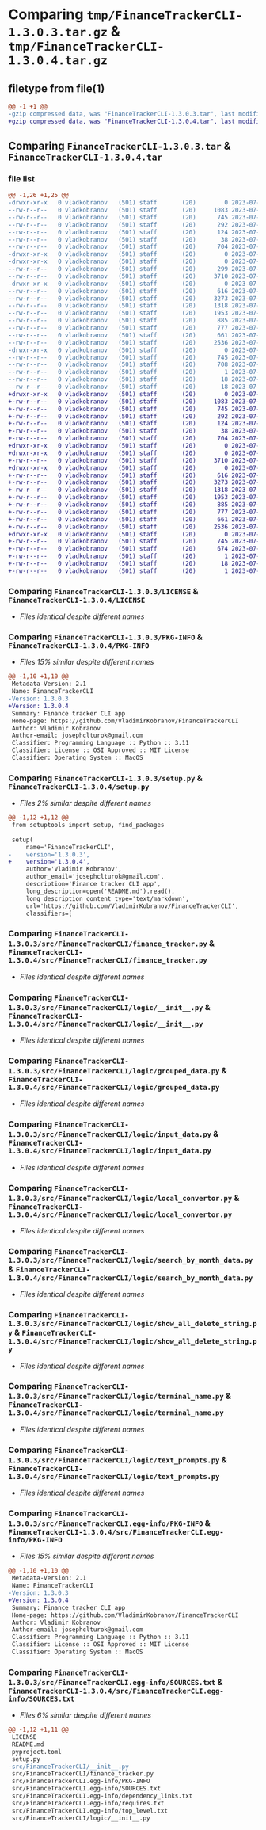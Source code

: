 # Comparing `tmp/FinanceTrackerCLI-1.3.0.3.tar.gz` & `tmp/FinanceTrackerCLI-1.3.0.4.tar.gz`

## filetype from file(1)

```diff
@@ -1 +1 @@
-gzip compressed data, was "FinanceTrackerCLI-1.3.0.3.tar", last modified: Sun Jul 16 17:53:18 2023, max compression
+gzip compressed data, was "FinanceTrackerCLI-1.3.0.4.tar", last modified: Sun Jul 16 17:55:04 2023, max compression
```

## Comparing `FinanceTrackerCLI-1.3.0.3.tar` & `FinanceTrackerCLI-1.3.0.4.tar`

### file list

```diff
@@ -1,26 +1,25 @@
-drwxr-xr-x   0 vladkobranov   (501) staff       (20)        0 2023-07-16 17:53:18.808964 FinanceTrackerCLI-1.3.0.3/
--rw-r--r--   0 vladkobranov   (501) staff       (20)     1083 2023-07-16 13:30:44.000000 FinanceTrackerCLI-1.3.0.3/LICENSE
--rw-r--r--   0 vladkobranov   (501) staff       (20)      745 2023-07-16 17:53:18.808868 FinanceTrackerCLI-1.3.0.3/PKG-INFO
--rw-r--r--   0 vladkobranov   (501) staff       (20)      292 2023-07-16 17:20:08.000000 FinanceTrackerCLI-1.3.0.3/README.md
--rw-r--r--   0 vladkobranov   (501) staff       (20)      124 2023-07-16 16:47:26.000000 FinanceTrackerCLI-1.3.0.3/pyproject.toml
--rw-r--r--   0 vladkobranov   (501) staff       (20)       38 2023-07-16 17:53:18.809001 FinanceTrackerCLI-1.3.0.3/setup.cfg
--rw-r--r--   0 vladkobranov   (501) staff       (20)      704 2023-07-16 17:53:14.000000 FinanceTrackerCLI-1.3.0.3/setup.py
-drwxr-xr-x   0 vladkobranov   (501) staff       (20)        0 2023-07-16 17:53:18.806562 FinanceTrackerCLI-1.3.0.3/src/
-drwxr-xr-x   0 vladkobranov   (501) staff       (20)        0 2023-07-16 17:53:18.807253 FinanceTrackerCLI-1.3.0.3/src/FinanceTrackerCLI/
--rw-r--r--   0 vladkobranov   (501) staff       (20)      299 2023-07-16 17:41:57.000000 FinanceTrackerCLI-1.3.0.3/src/FinanceTrackerCLI/__init__.py
--rw-r--r--   0 vladkobranov   (501) staff       (20)     3710 2023-07-16 17:50:32.000000 FinanceTrackerCLI-1.3.0.3/src/FinanceTrackerCLI/finance_tracker.py
-drwxr-xr-x   0 vladkobranov   (501) staff       (20)        0 2023-07-16 17:53:18.808720 FinanceTrackerCLI-1.3.0.3/src/FinanceTrackerCLI/logic/
--rw-r--r--   0 vladkobranov   (501) staff       (20)      616 2023-07-16 17:52:50.000000 FinanceTrackerCLI-1.3.0.3/src/FinanceTrackerCLI/logic/__init__.py
--rw-r--r--   0 vladkobranov   (501) staff       (20)     3273 2023-07-14 16:14:43.000000 FinanceTrackerCLI-1.3.0.3/src/FinanceTrackerCLI/logic/grouped_data.py
--rw-r--r--   0 vladkobranov   (501) staff       (20)     1318 2023-07-14 16:47:58.000000 FinanceTrackerCLI-1.3.0.3/src/FinanceTrackerCLI/logic/input_data.py
--rw-r--r--   0 vladkobranov   (501) staff       (20)     1953 2023-07-14 16:18:24.000000 FinanceTrackerCLI-1.3.0.3/src/FinanceTrackerCLI/logic/local_convertor.py
--rw-r--r--   0 vladkobranov   (501) staff       (20)      885 2023-07-14 16:21:17.000000 FinanceTrackerCLI-1.3.0.3/src/FinanceTrackerCLI/logic/search_by_month_data.py
--rw-r--r--   0 vladkobranov   (501) staff       (20)      777 2023-07-14 15:39:26.000000 FinanceTrackerCLI-1.3.0.3/src/FinanceTrackerCLI/logic/show_all_delete_string.py
--rw-r--r--   0 vladkobranov   (501) staff       (20)      661 2023-07-12 16:42:26.000000 FinanceTrackerCLI-1.3.0.3/src/FinanceTrackerCLI/logic/terminal_name.py
--rw-r--r--   0 vladkobranov   (501) staff       (20)     2536 2023-07-16 17:20:08.000000 FinanceTrackerCLI-1.3.0.3/src/FinanceTrackerCLI/logic/text_prompts.py
-drwxr-xr-x   0 vladkobranov   (501) staff       (20)        0 2023-07-16 17:53:18.807782 FinanceTrackerCLI-1.3.0.3/src/FinanceTrackerCLI.egg-info/
--rw-r--r--   0 vladkobranov   (501) staff       (20)      745 2023-07-16 17:53:18.000000 FinanceTrackerCLI-1.3.0.3/src/FinanceTrackerCLI.egg-info/PKG-INFO
--rw-r--r--   0 vladkobranov   (501) staff       (20)      708 2023-07-16 17:53:18.000000 FinanceTrackerCLI-1.3.0.3/src/FinanceTrackerCLI.egg-info/SOURCES.txt
--rw-r--r--   0 vladkobranov   (501) staff       (20)        1 2023-07-16 17:53:18.000000 FinanceTrackerCLI-1.3.0.3/src/FinanceTrackerCLI.egg-info/dependency_links.txt
--rw-r--r--   0 vladkobranov   (501) staff       (20)       18 2023-07-16 17:53:18.000000 FinanceTrackerCLI-1.3.0.3/src/FinanceTrackerCLI.egg-info/requires.txt
--rw-r--r--   0 vladkobranov   (501) staff       (20)       18 2023-07-16 17:53:18.000000 FinanceTrackerCLI-1.3.0.3/src/FinanceTrackerCLI.egg-info/top_level.txt
+drwxr-xr-x   0 vladkobranov   (501) staff       (20)        0 2023-07-16 17:55:04.742777 FinanceTrackerCLI-1.3.0.4/
+-rw-r--r--   0 vladkobranov   (501) staff       (20)     1083 2023-07-16 13:30:44.000000 FinanceTrackerCLI-1.3.0.4/LICENSE
+-rw-r--r--   0 vladkobranov   (501) staff       (20)      745 2023-07-16 17:55:04.742679 FinanceTrackerCLI-1.3.0.4/PKG-INFO
+-rw-r--r--   0 vladkobranov   (501) staff       (20)      292 2023-07-16 17:20:08.000000 FinanceTrackerCLI-1.3.0.4/README.md
+-rw-r--r--   0 vladkobranov   (501) staff       (20)      124 2023-07-16 16:47:26.000000 FinanceTrackerCLI-1.3.0.4/pyproject.toml
+-rw-r--r--   0 vladkobranov   (501) staff       (20)       38 2023-07-16 17:55:04.742814 FinanceTrackerCLI-1.3.0.4/setup.cfg
+-rw-r--r--   0 vladkobranov   (501) staff       (20)      704 2023-07-16 17:54:58.000000 FinanceTrackerCLI-1.3.0.4/setup.py
+drwxr-xr-x   0 vladkobranov   (501) staff       (20)        0 2023-07-16 17:55:04.740484 FinanceTrackerCLI-1.3.0.4/src/
+drwxr-xr-x   0 vladkobranov   (501) staff       (20)        0 2023-07-16 17:55:04.741082 FinanceTrackerCLI-1.3.0.4/src/FinanceTrackerCLI/
+-rw-r--r--   0 vladkobranov   (501) staff       (20)     3710 2023-07-16 17:50:32.000000 FinanceTrackerCLI-1.3.0.4/src/FinanceTrackerCLI/finance_tracker.py
+drwxr-xr-x   0 vladkobranov   (501) staff       (20)        0 2023-07-16 17:55:04.742524 FinanceTrackerCLI-1.3.0.4/src/FinanceTrackerCLI/logic/
+-rw-r--r--   0 vladkobranov   (501) staff       (20)      616 2023-07-16 17:52:50.000000 FinanceTrackerCLI-1.3.0.4/src/FinanceTrackerCLI/logic/__init__.py
+-rw-r--r--   0 vladkobranov   (501) staff       (20)     3273 2023-07-14 16:14:43.000000 FinanceTrackerCLI-1.3.0.4/src/FinanceTrackerCLI/logic/grouped_data.py
+-rw-r--r--   0 vladkobranov   (501) staff       (20)     1318 2023-07-14 16:47:58.000000 FinanceTrackerCLI-1.3.0.4/src/FinanceTrackerCLI/logic/input_data.py
+-rw-r--r--   0 vladkobranov   (501) staff       (20)     1953 2023-07-14 16:18:24.000000 FinanceTrackerCLI-1.3.0.4/src/FinanceTrackerCLI/logic/local_convertor.py
+-rw-r--r--   0 vladkobranov   (501) staff       (20)      885 2023-07-14 16:21:17.000000 FinanceTrackerCLI-1.3.0.4/src/FinanceTrackerCLI/logic/search_by_month_data.py
+-rw-r--r--   0 vladkobranov   (501) staff       (20)      777 2023-07-14 15:39:26.000000 FinanceTrackerCLI-1.3.0.4/src/FinanceTrackerCLI/logic/show_all_delete_string.py
+-rw-r--r--   0 vladkobranov   (501) staff       (20)      661 2023-07-12 16:42:26.000000 FinanceTrackerCLI-1.3.0.4/src/FinanceTrackerCLI/logic/terminal_name.py
+-rw-r--r--   0 vladkobranov   (501) staff       (20)     2536 2023-07-16 17:20:08.000000 FinanceTrackerCLI-1.3.0.4/src/FinanceTrackerCLI/logic/text_prompts.py
+drwxr-xr-x   0 vladkobranov   (501) staff       (20)        0 2023-07-16 17:55:04.741620 FinanceTrackerCLI-1.3.0.4/src/FinanceTrackerCLI.egg-info/
+-rw-r--r--   0 vladkobranov   (501) staff       (20)      745 2023-07-16 17:55:04.000000 FinanceTrackerCLI-1.3.0.4/src/FinanceTrackerCLI.egg-info/PKG-INFO
+-rw-r--r--   0 vladkobranov   (501) staff       (20)      674 2023-07-16 17:55:04.000000 FinanceTrackerCLI-1.3.0.4/src/FinanceTrackerCLI.egg-info/SOURCES.txt
+-rw-r--r--   0 vladkobranov   (501) staff       (20)        1 2023-07-16 17:55:04.000000 FinanceTrackerCLI-1.3.0.4/src/FinanceTrackerCLI.egg-info/dependency_links.txt
+-rw-r--r--   0 vladkobranov   (501) staff       (20)       18 2023-07-16 17:55:04.000000 FinanceTrackerCLI-1.3.0.4/src/FinanceTrackerCLI.egg-info/requires.txt
+-rw-r--r--   0 vladkobranov   (501) staff       (20)        1 2023-07-16 17:55:04.000000 FinanceTrackerCLI-1.3.0.4/src/FinanceTrackerCLI.egg-info/top_level.txt
```

### Comparing `FinanceTrackerCLI-1.3.0.3/LICENSE` & `FinanceTrackerCLI-1.3.0.4/LICENSE`

 * *Files identical despite different names*

### Comparing `FinanceTrackerCLI-1.3.0.3/PKG-INFO` & `FinanceTrackerCLI-1.3.0.4/PKG-INFO`

 * *Files 15% similar despite different names*

```diff
@@ -1,10 +1,10 @@
 Metadata-Version: 2.1
 Name: FinanceTrackerCLI
-Version: 1.3.0.3
+Version: 1.3.0.4
 Summary: Finance tracker CLI app
 Home-page: https://github.com/VladimirKobranov/FinanceTrackerCLI
 Author: Vladimir Kobranov
 Author-email: josephclturok@gmail.com
 Classifier: Programming Language :: Python :: 3.11
 Classifier: License :: OSI Approved :: MIT License
 Classifier: Operating System :: MacOS
```

### Comparing `FinanceTrackerCLI-1.3.0.3/setup.py` & `FinanceTrackerCLI-1.3.0.4/setup.py`

 * *Files 2% similar despite different names*

```diff
@@ -1,12 +1,12 @@
 from setuptools import setup, find_packages
 
 setup(
     name='FinanceTrackerCLI',
-    version='1.3.0.3',
+    version='1.3.0.4',
     author='Vladimir Kobranov',
     author_email='josephclturok@gmail.com',
     description='Finance tracker CLI app',
     long_description=open('README.md').read(),
     long_description_content_type='text/markdown',
     url='https://github.com/VladimirKobranov/FinanceTrackerCLI',
     classifiers=[
```

### Comparing `FinanceTrackerCLI-1.3.0.3/src/FinanceTrackerCLI/finance_tracker.py` & `FinanceTrackerCLI-1.3.0.4/src/FinanceTrackerCLI/finance_tracker.py`

 * *Files identical despite different names*

### Comparing `FinanceTrackerCLI-1.3.0.3/src/FinanceTrackerCLI/logic/__init__.py` & `FinanceTrackerCLI-1.3.0.4/src/FinanceTrackerCLI/logic/__init__.py`

 * *Files identical despite different names*

### Comparing `FinanceTrackerCLI-1.3.0.3/src/FinanceTrackerCLI/logic/grouped_data.py` & `FinanceTrackerCLI-1.3.0.4/src/FinanceTrackerCLI/logic/grouped_data.py`

 * *Files identical despite different names*

### Comparing `FinanceTrackerCLI-1.3.0.3/src/FinanceTrackerCLI/logic/input_data.py` & `FinanceTrackerCLI-1.3.0.4/src/FinanceTrackerCLI/logic/input_data.py`

 * *Files identical despite different names*

### Comparing `FinanceTrackerCLI-1.3.0.3/src/FinanceTrackerCLI/logic/local_convertor.py` & `FinanceTrackerCLI-1.3.0.4/src/FinanceTrackerCLI/logic/local_convertor.py`

 * *Files identical despite different names*

### Comparing `FinanceTrackerCLI-1.3.0.3/src/FinanceTrackerCLI/logic/search_by_month_data.py` & `FinanceTrackerCLI-1.3.0.4/src/FinanceTrackerCLI/logic/search_by_month_data.py`

 * *Files identical despite different names*

### Comparing `FinanceTrackerCLI-1.3.0.3/src/FinanceTrackerCLI/logic/show_all_delete_string.py` & `FinanceTrackerCLI-1.3.0.4/src/FinanceTrackerCLI/logic/show_all_delete_string.py`

 * *Files identical despite different names*

### Comparing `FinanceTrackerCLI-1.3.0.3/src/FinanceTrackerCLI/logic/terminal_name.py` & `FinanceTrackerCLI-1.3.0.4/src/FinanceTrackerCLI/logic/terminal_name.py`

 * *Files identical despite different names*

### Comparing `FinanceTrackerCLI-1.3.0.3/src/FinanceTrackerCLI/logic/text_prompts.py` & `FinanceTrackerCLI-1.3.0.4/src/FinanceTrackerCLI/logic/text_prompts.py`

 * *Files identical despite different names*

### Comparing `FinanceTrackerCLI-1.3.0.3/src/FinanceTrackerCLI.egg-info/PKG-INFO` & `FinanceTrackerCLI-1.3.0.4/src/FinanceTrackerCLI.egg-info/PKG-INFO`

 * *Files 15% similar despite different names*

```diff
@@ -1,10 +1,10 @@
 Metadata-Version: 2.1
 Name: FinanceTrackerCLI
-Version: 1.3.0.3
+Version: 1.3.0.4
 Summary: Finance tracker CLI app
 Home-page: https://github.com/VladimirKobranov/FinanceTrackerCLI
 Author: Vladimir Kobranov
 Author-email: josephclturok@gmail.com
 Classifier: Programming Language :: Python :: 3.11
 Classifier: License :: OSI Approved :: MIT License
 Classifier: Operating System :: MacOS
```

### Comparing `FinanceTrackerCLI-1.3.0.3/src/FinanceTrackerCLI.egg-info/SOURCES.txt` & `FinanceTrackerCLI-1.3.0.4/src/FinanceTrackerCLI.egg-info/SOURCES.txt`

 * *Files 6% similar despite different names*

```diff
@@ -1,12 +1,11 @@
 LICENSE
 README.md
 pyproject.toml
 setup.py
-src/FinanceTrackerCLI/__init__.py
 src/FinanceTrackerCLI/finance_tracker.py
 src/FinanceTrackerCLI.egg-info/PKG-INFO
 src/FinanceTrackerCLI.egg-info/SOURCES.txt
 src/FinanceTrackerCLI.egg-info/dependency_links.txt
 src/FinanceTrackerCLI.egg-info/requires.txt
 src/FinanceTrackerCLI.egg-info/top_level.txt
 src/FinanceTrackerCLI/logic/__init__.py
```

